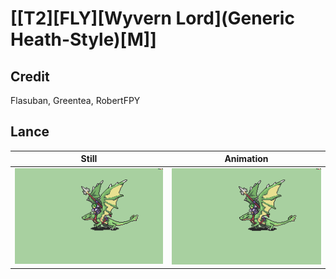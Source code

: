 # [\[T2\]\[FLY\]\[Wyvern Lord\]\(Generic Heath-Style\)\[M\]]

## Credit

Flasuban, Greentea, RobertFPY
	
## Lance

| Still | Animation |
| :---: | :-------: |
| ![Lance still](./Lance_000.png) | ![Lance animation](./Lance.gif) |
